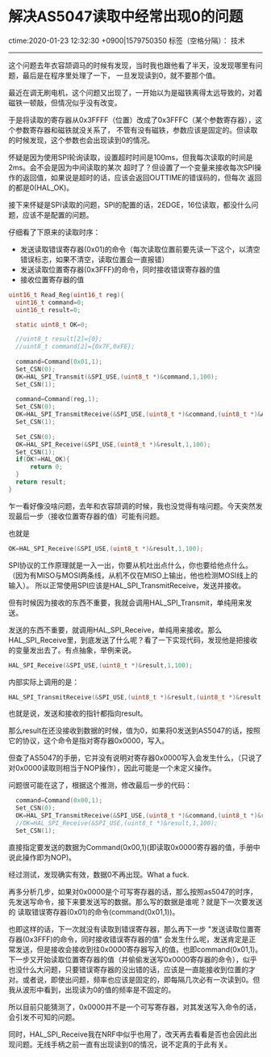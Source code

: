 # 解决AS5047读取中经常出现0的问题
ctime:2020-01-23 12:32:30 +0900|1579750350
标签（空格分隔）： 技术

---
这个问题去年衣容颉调马的时候有发现，当时我也跟他看了半天，没发现哪里有问题，最后是在程序里处理了一下，
一旦发现读到0，就不要那个值。

最近在调无刷电机，这个问题又出现了，一开始以为是磁铁离得太远导致的，对着磁铁一顿敲，但情况似乎没有改变。

于是将读取的寄存器从0x3FFFF（位置）改成了0x3FFFC（某个参数寄存器），这个参数寄存器和磁铁就没关系了，
不管有没有磁铁，参数应该是固定的。但读取的时候发现，这个参数也会出现读到0的情况。

怀疑是因为使用SPI轮询读取，设置超时时间是100ms，但我每次读取的时间是2ms。会不会是因为中间读取的某次
超时了？但设置了一个变量来接收每次SPI操作的返回值，如果说是超时的话，应该会返回OUTTIME的错误码的，但每次
返回的都是0(HAL_OK)。

接下来怀疑是SPI读取的问题，SPI的配置的话，2EDGE，16位读取，都没什么问题，应该不是配置的问题。

仔细看了下原来的读取时序：
- 发送读取错误寄存器(0x01)的命令（每次读取位置前要先读一下这个，以清空错误标志，如果不清空，读取位置会一直报错）
- 发送读取位置寄存器(0x3FFF)的命令，同时接收错误寄存器的值
- 接收位置寄存器的值
  
```c
uint16_t Read_Reg(uint16_t reg){
  uint16_t command=0;
  uint16_t result=0;

  static uint8_t OK=0;

  //uint8_t result[2]={0};
  //uint8_t command[2]={0x7F,0xFE};
  
  command=Command(0x01,1);
  Set_CSN(0);
  OK=HAL_SPI_Transmit(&SPI_USE,(uint8_t *)&command,1,100);
  Set_CSN(1);
  
  command=Command(reg,1);
  Set_CSN(0);
  OK=HAL_SPI_TransmitReceive(&SPI_USE,(uint8_t *)&command,(uint8_t *)&AS_5047_Err,1,100);
  Set_CSN(1);
  
  Set_CSN(0);
  OK=HAL_SPI_Receive(&SPI_USE,(uint8_t *)&result,1,100);
  Set_CSN(1);
  if(OK!=HAL_OK){
      return 0;
  }
  return result;
}
```
乍一看好像没啥问题，去年和衣容颉调的时候，我也没觉得有啥问题。今天突然发现最后一步（接收位置寄存器的值）可能有问题。

也就是
```c
OK=HAL_SPI_Receive(&SPI_USE,(uint8_t *)&result,1,100);
```
SPI协议的工作原理就是一入一出，你要从机吐出点什么，你也要给他点什么。（因为有MISO与MOSI两条线，从机不仅在MISO上输出，他也检测MOSI线上的输入）。
所以正常使用SPI应该是HAL_SPI_TransmitReceive，发送并接收。

但有时候因为接收的东西不重要，我就会调用HAL_SPI_Transmit，单纯用来发送。

发送的东西不重要，就调用HAL_SPI_Receive，单纯用来接收。那么HAL_SPI_Receive里，到底发送了什么呢？看了一下实现代码，发现他是把接收的变量发出去了。有点抽象，举例来说。

```c
HAL_SPI_Receive(&SPI_USE,(uint8_t *)&result,1,100);
```
内部实际上调用的是：
```c
HAL_SPI_TransmitReceive(&SPI_USE,(uint8_t *)&result,(uint8_t *)&result,1,100);
```
也就是说，发送和接收的指针都指向result。

那么result在还没接收到数据的时候，值为0，如果将0发送到AS5047的话，按照它的协议，这个命令是指对寄存器0x0000，写入。

但查了AS5047的手册，它并没有说明对寄存器0x0000写入会发生什么，（只说了对0x0000读取则相当于NOP操作），因此可能是一个未定义操作。

问题很可能在这了，根据这个推测，修改最后一步的代码：
```c
  command=Command(0x00,1);
  Set_CSN(0);
  OK=HAL_SPI_TransmitReceive(&SPI_USE,(uint8_t *)&command,(uint8_t *)&result,1,100);
  //OK=HAL_SPI_Receive(&SPI_USE,(uint8_t *)&result,1,100);
  Set_CSN(1);
```
直接指定要发送的数据为Command(0x00,1)(即读取0x0000寄存器的值，手册中说此操作即为NOP)。

经过测试，发现确实有效，数据0不再出现。What a fuck.

再多分析几步，如果对0x0000是个可写寄存器的话，那么按照as5047的时序，先发送写命令，接下来要发送写的数据。那么写的数据是谁呢？就是下一次要发送的   读取错误寄存器(0x01)的命令(command(0x01,1))。

也即这样的话，下一次就没有读取到错误寄存器，那么再下一步
"发送读取位置寄存器(0x3FFF)的命令，同时接收错误寄存器的值"
会发生什么呢，发送肯定是正常发送，但是接收会接收到往0x0000寄存器写入的值，也即command(0x01,1)。下一步又开始读取位置寄存器的值（并偷偷发送写0x0000寄存器的命令），似乎也没什么大问题，只要错误寄存器的没出错的话，应该是一直能接收到位置的才对。或者说，即使出问题，频率也应该是固定的，即每隔几次必有一次读到0。但我从波形中看到，出现读为0的值的频率是不固定的。

所以目前只能猜测了，0x0000并不是一个可写寄存器，对其发送写入命令的话，会引发不可知的问题。

同时，HAL_SPI_Receive我在NRF中似乎也用了，改天再去看看是否也会因此出现问题。无线手柄之前一直有出现读到0的情况，说不定真的于此有关。